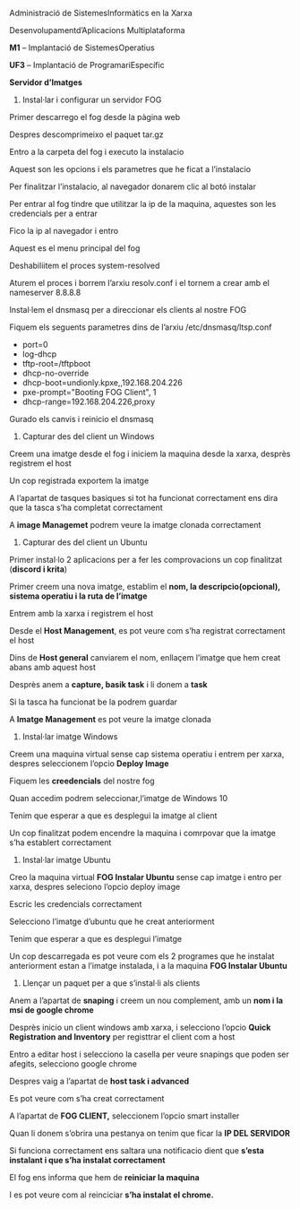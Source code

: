﻿Administració de SistemesInformàtics en la Xarxa

Desenvolupamentd’Aplicacions Multiplataforma

**M1** – Implantació de SistemesOperatius

**UF3** – Implantació de ProgramariEspecífic


**Servidor d’Imatges**

1. Instal·lar i configurar un servidor FOG

Primer descarrego el fog desde la pàgina web


Despres descomprimeixo el paquet tar.gz


Entro a la carpeta del fog i executo la instalacio



Aquest son les opcions i els parametres que he ficat a l’instalacio

Per finalitzar l’instalacio, al navegador donarem clic al botó instalar

Per entrar al fog tindre que utilitzar la ip de la maquina, aquestes son les credencials per a entrar

Fico la ip al navegador i entro

Aquest es el menu principal del fog

Deshabiliitem el proces system-resolved


Aturem el proces i borrem l’arxiu resolv.conf i el tornem a crear amb el nameserver 8.8.8.8

Instal·lem el dnsmasq per a direccionar els clients al nostre FOG

Fiquem els seguents parametres dins de l’arxiu /etc/dnsmasq/ltsp.conf

- port=0
- log-dhcp
- tftp-root=/tftpboot
- dhcp-no-override
- dhcp-boot=undionly.kpxe,,192.168.204.226
- pxe-prompt="Booting FOG Client", 1
- dhcp-range=192.168.204.226,proxy


Gurado els canvis i reinicio el dnsmasq


1. Capturar des del client un Windows

Creem una imatge desde el fog i iniciem la maquina desde la xarxa, desprès registrem el host

Un cop registrada exportem la imatge

A l’apartat de tasques basiques si tot ha funcionat correctament ens dira que la tasca s’ha completat correctament


A **image Managemet** podrem veure la imatge clonada correctament



1. Capturar des del client un Ubuntu

Primer instal·lo 2 aplicacions per a fer les comprovacions un cop finalitzat (**discord i krita**)


Primer creem una nova imatge, establim el **nom, la descripcio(opcional), sistema operatiu i la ruta de l’imatge**

Entrem amb la xarxa i registrem el host


Desde el **Host Management**, es pot veure com s’ha registrat correctament el host

Dins de **Host general** canviarem el nom, enllaçem l’imatge que hem creat abans amb aquest host

Desprès anem a **capture, basik task** i li donem a **task**


Si la tasca ha funcionat be la podrem guardar

A **Imatge Management** es pot veure la imatge clonada


1. Instal·lar imatge Windows

Creem una maquina virtual sense cap sistema operatiu i entrem per xarxa, despres seleccionem l’opcio **Deploy Image**

Fiquem les **creedencials** del nostre fog

Quan accedim podrem seleccionar,l’imatge de Windows 10

Tenim que esperar a que es desplegui la imatge al client


Un cop finalitzat podem encendre la maquina i comrpovar que la imatge s’ha establert correctament





1. Instal·lar imatge Ubuntu

Creo la maquina virtual **FOG Instalar Ubuntu** sense cap imatge i entro per xarxa, despres seleciono l’opcio deploy image

Escric les credencials correctament

Selecciono l’imatge d’ubuntu que he creat anteriorment


Tenim que esperar a que es desplegui l’imatge

Un cop descarregada es pot veure com els 2 programes que he instalat anteriorment estan a l’imatge instalada, i a la maquina **FOG Instalar Ubuntu**


1. Llençar un paquet per a que s’instal·li als clients

Anem a l’apartat de **snaping** i creem un nou complement, amb un **nom i la msi de google chrome**

Desprès inicio un client windows amb xarxa, i selecciono l’opcio **Quick Registration and Inventory** per registtrar el client com a host


Entro a editar host i selecciono la casella per veure snapings que poden ser afegits, selecciono google chrome

Despres vaig a l’apartat de **host task i advanced**


Es pot veure com s’ha creat correctament


A l’apartat de **FOG CLIENT,** seleccionem l’opcio smart installer


Quan li donem s’obrira una pestanya on tenim que ficar la **IP DEL SERVIDOR**

Si funciona correctament ens saltara una notificacio dient que **s’esta instalant i que s’ha instalat correctament**



El fog ens informa que hem de **reiniciar la maquina**


I es pot veure com al reinciciar **s’ha instalat el chrome.**

